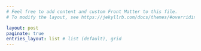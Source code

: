 ```yaml
---
# Feel free to add content and custom Front Matter to this file.
# To modify the layout, see https://jekyllrb.com/docs/themes/#overriding-theme-defaults

layout: post
paginate: true
entries_layout: list # list (default), grid
---
```

